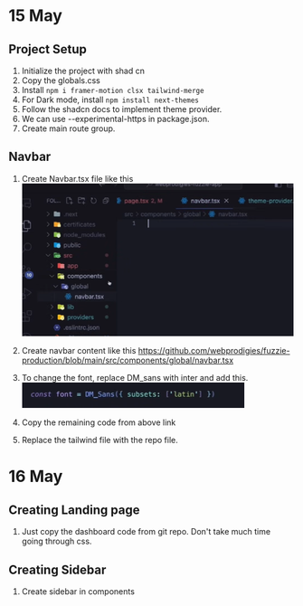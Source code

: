 # 15 May

## Project Setup

1. Initialize the project with shad cn
2. Copy the globals.css
3. Install `npm i framer-motion clsx tailwind-merge`
4. For Dark mode, install `npm install next-themes`
5. Follow the shadcn docs to implement theme provider.
6. We can use --experimental-https in package.json.
7. Create main route group.

## Navbar

1. Create Navbar.tsx file like this
   ![alt text](image.png)
2. Create navbar content like this
   https://github.com/webprodigies/fuzzie-production/blob/main/src/components/global/navbar.tsx
3. To change the font, replace DM_sans with inter and add this.
   ![alt text](image-1.png)

4. Copy the remaining code from above link
5. Replace the tailwind file with the repo file.

# 16 May

## Creating Landing page

1. Just copy the dashboard code from git repo. Don't take much time going through css.

## Creating Sidebar

1. Create sidebar in components